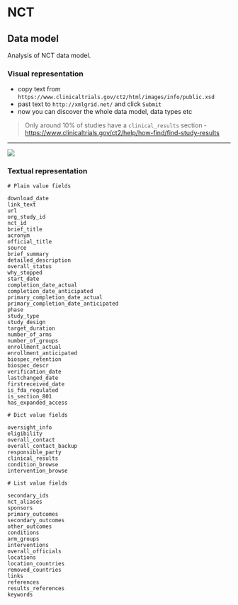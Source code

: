 # NCT

## Data model

Analysis of NCT data model.

### Visual representation

- copy text from `https://www.clinicaltrials.gov/ct2/html/images/info/public.xsd`
- past text to `http://xmlgrid.net/` and click `Submit`
- now you can discover the whole data model, data types etc

> Only around 10% of studies have a `clinical_results` section - https://www.clinicaltrials.gov/ct2/help/how-find/find-study-results

---

![](https://cloud.githubusercontent.com/assets/557395/10075868/d77548fe-62e0-11e5-84e0-c81ec6badcfe.png)

### Textual representation

```
# Plain value fields

download_date
link_text
url
org_study_id
nct_id
brief_title
acronym
official_title
source
brief_summary
detailed_description
overall_status
why_stopped
start_date
completion_date_actual
completion_date_anticipated
primary_completion_date_actual
primary_completion_date_anticipated
phase
study_type
study_design
target_duration
number_of_arms
number_of_groups
enrollment_actual
enrollment_anticipated
biospec_retention
biospec_descr
verification_date
lastchanged_date
firstreceived_date
is_fda_regulated
is_section_801
has_expanded_access

# Dict value fields

oversight_info
eligibility
overall_contact
overall_contact_backup
responsible_party
clinical_results
condition_browse
intervention_browse

# List value fields

secondary_ids
nct_aliases
sponsors
primary_outcomes
secondary_outcomes
other_outcomes
conditions
arm_groups
interventions
overall_officials
locations
location_countries
removed_countries
links
references
results_references
keywords
```
